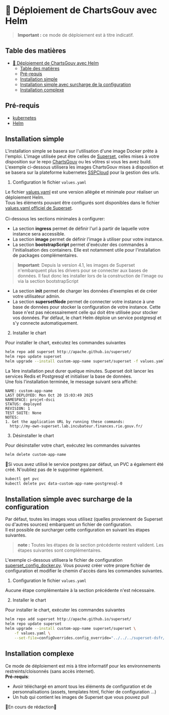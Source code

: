 # 🚀 Déploiement de ChartsGouv avec Helm

> **Important :** ce mode de déploiement est à titre indicatif.

## Table des matières
- [🚀 Déploiement de ChartsGouv avec Helm](#-déploiement-de-chartsgouv-avec-docker)
  - [Table des matières](#table-des-matières)
  - [Pré-requis](#pré-requis)
  - [Installation simple](#installation-simple)
  - [Installation simple avec surcharge de la configuration](#installation-simple-avec-surcharge-de-la-configuration)
  - [Installation complexe](#installation-complexe)

## Pré-requis

- [kubernetes](https://kubernetes.io/)
- [Helm](https://helm.sh/docs/)

## Installation simple

L'installation simple se basera sur l'utilisation d'une image Docker prête à l'emploi. L'image utilisée peut être celles de [Superset](https://hub.docker.com/r/apache/superset/tags?name=5.0), celles mises à votre disposition sur le repo [ChartsGouv](https://github.com/etalab-ia/chartsgouv/pkgs/container/chartsgouv) ou les vôtres si vous les avez build.  
L'exemple ci-dessous utilisera les images ChartsGouv mises à disposition et se basera sur la plateforme kubernetes [SSPCloud](https://datalab.sspcloud.fr/) pour la gestion des urls.

1. Configuration le fichier `values.yaml`

Le fichier [values.yaml](values.yaml) est une version allégée et minimale pour réaliser un déploiement Helm.  
Tous les éléments pouvant être configurés sont disponibles dans le fichier [values.yaml officiel de Superset](https://github.com/apache/superset/blob/master/helm/superset/values.yaml).  
<br>
Ci-dessous les sections minimales à configurer:

- La section **ingress** permet de définir l'url à partir de laquelle votre instance sera accessible.  
- La section **image** permet de définir l'image à utiliser pour votre instance.  
- La section **bootstrapScript** permet d'exécuter des commandes à l'initialisation des containers. Elle est notamment utile pour l'installation de packages complémentaires.
> **Important**: Depuis la version 4.1, les images de Superset n'embarquent plus les drivers pour se connecter aux bases de données. Il faut donc les installer lors de la construction de l'image ou via la section bootstrapScript
- La section **init** permet de charger les données d'exemples et de créer votre utilisateur admin.  
- La section **supersetNode** permet de connecter votre instance à une base de données pour stocker la configuration de votre instance. Cette base n'est pas nécessairement celle qui doit être utilisée pour stocker vos données. Par défaut,
le chart Helm déploie un service postgresql et s'y connecte automatiquement.  


2. Installer le chart

Pour installer le chart, exécutez les commandes suivantes

``` bash
helm repo add superset http://apache.github.io/superset/
helm repo update superset
helm upgrade --install custom-app-name superset/superset -f values.yaml
```

La 1ère installation peut durer quelque minutes. Superset doit lancer les services Redis et Postgresql et initialiser la base de données.  
Une fois l'installation terminée, le message suivant sera affiché:
```
NAME: custom-app-name
LAST DEPLOYED: Mon Oct 20 15:03:49 2025
NAMESPACE: projet-dsci
STATUS: deployed
REVISION: 1
TEST SUITE: None
NOTES:
1. Get the application URL by running these commands:
  http://my-own-superset.lab.incubateur.finances.rie.gouv.fr/
```

3. Désinstaller le chart

Pour désinstaller votre chart, exécutez les commandes suivantes

``` bash
helm delete custom-app-name
```

🚩Si vous avez utilisé le service postgres par défaut, un PVC a également été créé. N'oubliez pas de le supprimer également.
``` bash
kubectl get pvc
kubectl delete pvc data-custom-app-name-postgresql-0
```

## Installation simple avec surcharge de la configuration

Par défaut, toutes les images vous utilisez (quelles proviennent de Superset ou d'autres sources) embarquent un fichier de configuration.  
Il est possible de surcharger cette configuration en suivant les étapes suivantes.
> **note :** Toutes les étapes de la section précédente restent valident. Les étapes suivantes sont complémentaires.

L'exemple ci-dessous utilisera le fichier de configuration [superset_config_docker.py](../../../superset-dsfr/docker/pythonpath_dev/superset_config_docker.py). Vous pouvez créer votre propre fichier de configuration et modifier le chemin d'accès dans les commandes suivantes.

1. Configuration le fichier `values.yaml`

Aucune étape complémentaire à la section précédente n'est nécessaire.

2. Installer le chart

Pour installer le chart, exécuter les commandes suivantes

``` bash
helm repo add superset http://apache.github.io/superset/
helm repo update superset
helm upgrade --install custom-app-name superset/superset \
    -f values.yaml \
    --set-file=configOverrides.config_override="../../../superset-dsfr/docker/pythonpath_dev/superset_config_docker.py"
```

## Installation complexe

Ce mode de déploiement est mis à titre informatif pour les environnements restreints/cloisonnés (sans accès internet).  
**Pré-requis**: 
- Avoir téléchargé en amont tous les éléments de configuration et de personnalisations (assets, templates html, fichier de configuration ...)
- Un hub qui contient les images de Superset que vous pouvez pull

🚧En cours de rédaction🚧